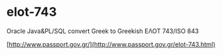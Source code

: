 # elot-743
Oracle Java&amp;PL/SQL convert Greek to Greekish ΕΛΟΤ 743/ISO 843

[http://www.passport.gov.gr/](http://www.passport.gov.gr/elot-743.html)
